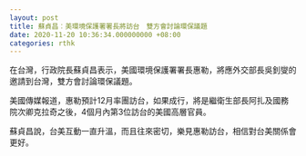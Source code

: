 ```yaml
---
layout: post
title: 蘇貞昌︰美環境保護署署長將訪台　雙方會討論環保議題
date: 2020-11-20 10:36:34.000000000 +08:00
categories: rthk
---
```


在台灣，行政院長蘇貞昌表示，美國環境保護署署長惠勒，將應外交部長吳釗燮的邀請到台灣，雙方會討論環保議題。

美國傳媒報道，惠勒預計12月率團訪台，如果成行，將是繼衛生部長阿扎及國務院次卿克拉奇之後，4個月內第3位訪台的美國高層官員。

蘇貞昌說，台美互動一直升溫，而且往來密切，樂見惠勒訪台，相信對台美關係會更好。
